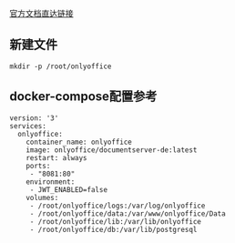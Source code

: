 [官方文档直达链接](https://helpcenter.onlyoffice.com/installation/docs-community-install-docker-arm64.aspx)
## 新建文件  
```mkdir -p /root/onlyoffice```  
##  docker-compose配置参考   
```
version: '3'
services:
  onlyoffice:
    container_name: onlyoffice
    image: onlyoffice/documentserver-de:latest
    restart: always
    ports:
     - "8081:80"
    environment:
     - JWT_ENABLED=false
    volumes:
     - /root/onlyoffice/logs:/var/log/onlyoffice
     - /root/onlyoffice/data:/var/www/onlyoffice/Data
     - /root/onlyoffice/lib:/var/lib/onlyoffice
     - /root/onlyoffice/db:/var/lib/postgresql
```  
